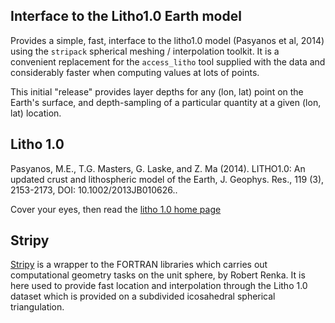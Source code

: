 ## Interface to the Litho1.0 Earth model

Provides a simple, fast, interface to the litho1.0 model (Pasyanos et al, 2014) using the `stripack` spherical meshing / interpolation toolkit. It is a convenient replacement for the `access_litho` tool supplied with the data and considerably faster when computing values at lots of points.

This initial "release" provides layer depths for any (lon, lat) point on the Earth's surface, and depth-sampling of a particular quantity at a given (lon, lat) location.


## Litho 1.0

Pasyanos, M.E., T.G. Masters, G. Laske, and Z. Ma (2014). LITHO1.0: An updated crust and lithospheric model of the Earth, J. Geophys. Res., 119 (3), 2153-2173, DOI: 10.1002/2013JB010626..

Cover your eyes, then read the [litho 1.0 home page](http://igppweb.ucsd.edu/~gabi/litho1.0.html)

## Stripy

[Stripy](https://github.com/University-of-Melbourne-Geodynamics/stripy) is a wrapper to the FORTRAN libraries which carries out computational geometry tasks on the unit sphere, by Robert Renka. It is here used to provide fast location and interpolation through the Litho 1.0 dataset which is provided on a subdivided icosahedral spherical triangulation.
